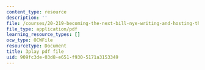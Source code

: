 ```yaml
---
content_type: resource
description: ''
file: /courses/20-219-becoming-the-next-bill-nye-writing-and-hosting-the-educational-show-january-iap-2015/909fc3de03d8e651f9305171a3153349_Ui2q2uoA-_g.pdf
file_type: application/pdf
learning_resource_types: []
ocw_type: OCWFile
resourcetype: Document
title: 3play pdf file
uid: 909fc3de-03d8-e651-f930-5171a3153349
---
```

